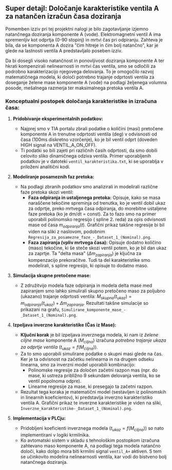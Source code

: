 ## Super detajl: Določanje karakteristike ventila A za natančen izračun časa doziranja

Pomemben izziv pri tej projektni nalogi je bilo zagotavljanje izjemno natančnega doziranja komponente A (vode). Elektromagnetni ventil A ima spremenljiv kot odprtja (0-90 stopinj) in mrtvi čas pri odpiranju. Zahteva je bila, da se komponenta A dozira "čim hitreje in čim bolj natančno", kar je glede na lastnosti ventila A predstavljalo poseben izziv.

Da bi dosegli visoko natančnost in ponovljivost doziranja komponente A ter hkrati kompenzirali nelinearnosti in mrtvi čas ventila, smo se odločili za podrobno karakterizacijo njegovega delovanja. To je omogočilo razvoj matematičnega modela, ki določi potrebno trajanje odprtosti ventila za doseganje želene mase komponente A (vode) na podlagi željenega volumna posode, mešalnega razmerja ter maksimalnega pretoka ventila A.

### Konceptualni postopek določanja karakteristike in izračuna časa:

1.  **Pridobivanje eksperimentalnih podatkov:**
    * Najprej smo v TIA portalu zbrali podatke o količini (masi) pretočene komponente A in trenutne odprtosti ventila (deg) v odvisnosti od časa (100ms diskretno vzorčenje), ko je bil ventil odprt (doveden HIGH signal na VENTIL_A_ON_OFF).
    * Ti podatki so bili zajeti pri različnih časih odprtosti, da smo dobili celovito sliko dinamičnega odziva ventila. Primer uporabljenih podatkov je v datoteki `ventil_karakteristika.txt`, ki se uporablja v priloženi analitični kodi.

2.  **Modeliranje posameznih faz pretoka:**
    * Na podlagi zbranih podatkov smo analizirali in modelirali različne faze pretoka skozi ventil:
        * **Faza odpiranja in ustaljenega pretoka:** Opisuje, kako se masa naraščene tekočine spreminja od trenutka, ko je ventil dobil ukaz za odprtje, preko mrtvega časa odpiranja, do morebitne ustaljene faze pretoka (ko je dm/dt = const). Za to fazo smo na primer uporabili polinomsko regresijo ( spline 2. reda) za opis odvisnosti mase od časa $m_{odpiranja}(t)$. Grafični prikaz takšne regresije bi bil viden na sliki z naslovom, podobnim `Regresija_za_posamezne_faze_-_Dataset_1_(Nominal).png`.
        * **Faza zapiranja (vpliv mrtvega časa):** Opisuje dodatno količino (maso) tekočine, ki še steče skozi ventil potem, ko je bil dan ukaz za zaprtje. Ta "delta masa" ($\Delta m_{zapiranja}$) je ključna za kompenzacijo prekoračitve. Tudi ta del karakteristike smo modelirali, s spline regresijo, ki opisuje to dodatno maso.

3.  **Simulacija skupne pretočene mase:**
    * Z združitvijo modela faze odpiranja in modela delta mase med zapiranjem smo lahko simulirali skupno pretočeno maso za poljubno (ukazano) trajanje odprtosti ventila: $M_{skupna}(t_{ukaz}) = m_{odpiranja}(t_{ukaz}) + \Delta m_{zapiranja}$. Rezultati takšne simulacije so prikazani na grafu, `Simulirane_komponente_mase_-_Dataset_1_(Nominal).png`.

4.  **Izpeljava inverzne karakteristike (Čas iz Mase):**
    * **Ključni korak** je bil izpeljava inverznega modela, ki nam iz *želene ciljne mase* komponente A ($M_{ciljna}$) izračuna *potrebno trajanje ukaza za odprtje ventila* ($t_{ukaz} = f(M_{ciljna})$).
    * Za to smo uporabili simulirane podatke o skupni masi glede na čas. Ker je ta odvisnost na začetku nelinearna in na drugem odseku linearna, smo za inverzni model uporabili kombinacijo:
        * Polinomske regresije za določen začetni razpon mas (npr. do mase, ki ustreza približno 9 sekundam delovanja ventila, ko se ventil popolnoma odpre).
        * Linearne regresije za mase, ki presegajo ta začetni razpon.
    * Rezultat tega koraka je matematični model (sestavljen iz polinomskih in linearnih koeficientov), ki predstavlja inverzno karakteristiko ventila A. Grafični prikaz te inverzne karakteristike je viden na sliki, `Inverzne_karakteristike-_Dataset_1_(Nominal).png`.

5.  **Implementacija v PLCju:**
    * Pridobljeni koeficienti inverznega modela ($t_{ukaz} = f(M_{ciljna})$) so nato implementirani v logiki krmilnika.
    * Ko avtomatski sistem v skladu s tehnološkim postopkom izračuna zahtevano maso komponente A, na podlagi tega modela natančno določi, kako dolgo mora biti krmilni signal `ventil_A+` aktiven. S tem se učinkovito modelira nelinearnosti ventila, kar vodi do bistveno bolj natančnega doziranja.
